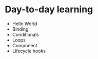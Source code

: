 # Day-to-day learning

- Hello World
- Binding
- Conditionals
- Loops
- Component
- Lifecycle hooks
